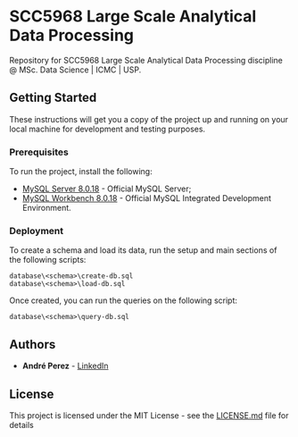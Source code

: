 # SCC5968 Large Scale Analytical Data Processing

Repository for SCC5968 Large Scale Analytical Data Processing discipline @ MSc. Data Science | ICMC | USP.

## Getting Started

These instructions will get you a copy of the project up and running on your local machine for development and testing purposes.

### Prerequisites

To run the project, install the following:

* [MySQL Server 8.0.18](https://dev.mysql.com/downloads/mysql/) - Official MySQL Server;
* [MySQL Workbench 8.0.18](https://dev.mysql.com/downloads/workbench/) - Official MySQL Integrated Development Environment.

### Deployment

To create a schema and load its data, run the setup and main sections of the following scripts:

```
database\<schema>\create-db.sql
database\<schema>\load-db.sql
```

Once created, you can run the queries on the following script:

```
database\<schema>\query-db.sql
```

## Authors

* **André Perez** - [LinkedIn](https://www.linkedin.com/in/andremarcosperez/)

## License

This project is licensed under the MIT License - see the [LICENSE.md](LICENSE.md) file for details
